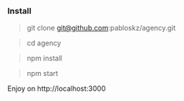 ### Install

> git clone git@github.com:pabloskz/agency.git

> cd agency

> npm install

> npm start

Enjoy on http://localhost:3000
